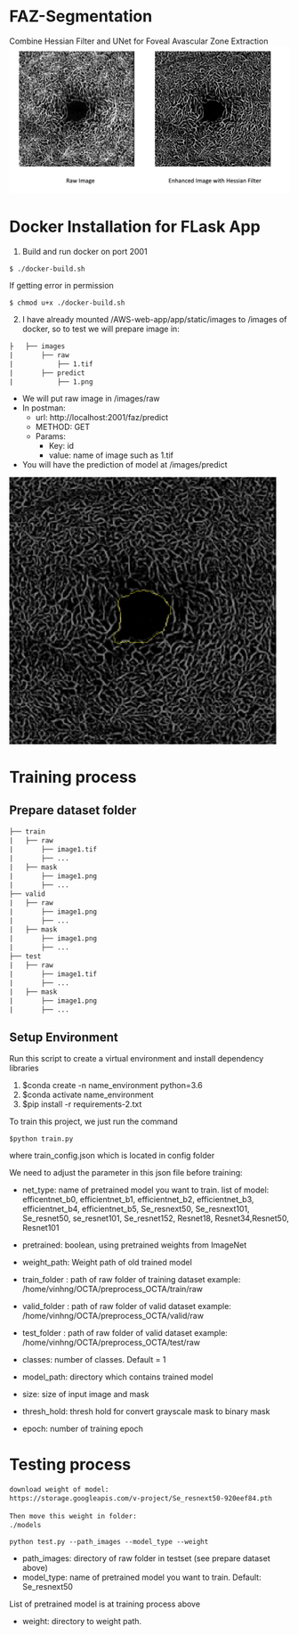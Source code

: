 # FAZ-Segmentation
Combine Hessian Filter and UNet for Foveal Avascular Zone Extraction
![picture](pictures/github_FAZ.png)

# Docker Installation for FLask App


1. Build and run docker on port 2001
```
$ ./docker-build.sh

```
If getting error in permission
```
$ chmod u+x ./docker-build.sh

```
2. I have already mounted /AWS-web-app/app/static/images to /images of docker, so to test we will prepare image in:
```
├   ├── images
|       ├── raw
|           ├── 1.tif
|       ├── predict
|           ├── 1.png
```
*  We will put raw image in /images/raw
*  In postman: 
    * url: http://localhost:2001/faz/predict
    * METHOD: GET
    * Params: 
        * Key: id
        * value: name of image such as 1.tif
* You will have the prediction of model at /images/predict

![picture](pictures/output.png)

# Training process

## Prepare dataset folder
```
├── train
|   ├── raw 
|       ├── image1.tif
|       ├── ...
|   ├── mask
|       ├── image1.png
|       ├── ...
├── valid
|   ├── raw 
|       ├── image1.png
|       ├── ...
|   ├── mask
|       ├── image1.png
|       ├── ...
├── test
|   ├── raw 
|       ├── image1.tif
|       ├── ...
|   ├── mask
|       ├── image1.png
|       ├── ...
```

## Setup Environment
Run this script to create a virtual environment and install dependency libraries
1.  $conda create -n name_environment python=3.6
2.  $conda activate name_environment
3.  $pip install -r requirements-2.txt

To train this project, we just run the command
```
$python train.py
```
where train_config.json which is located in config folder

We need to adjust the parameter in this json file before training:


*  net_type: name of pretrained model you want to train. 
list of model:
efficentnet_b0, efficientnet_b1, efficientnet_b2, efficientnet_b3, efficientnet_b4, efficientnet_b5, Se_resnext50, Se_resnext101, Se_resnet50, se_resnet101, Se_resnet152, Resnet18, Resnet34,Resnet50, Resnet101

*  pretrained: boolean, using pretrained weights from ImageNet

*  weight_path: Weight path of old trained model

*  train_folder : path of raw folder of training dataset
example: /home/vinhng/OCTA/preprocess_OCTA/train/raw

* valid_folder : path of raw folder of valid dataset
example: /home/vinhng/OCTA/preprocess_OCTA/valid/raw

* test_folder : path of raw folder of valid dataset
example: /home/vinhng/OCTA/preprocess_OCTA/test/raw

* classes: number of classes. Default = 1

* model_path: directory which contains trained model 

* size: size of input image and mask

* thresh_hold: thresh hold for convert grayscale mask to binary mask

* epoch: number of training epoch

# Testing process
```
download weight of model: 
https://storage.googleapis.com/v-project/Se_resnext50-920eef84.pth

Then move this weight in folder: 
./models
```

```
python test.py --path_images --model_type --weight 
```
* path_images: directory of raw folder in testset (see prepare dataset above)
* model_type: name of pretrained model you want to train. Default: Se_resnext50

List of pretrained model is at training process above
* weight: directory to weight path.
